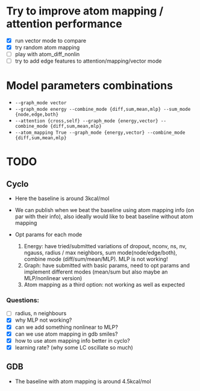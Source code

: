 # Try to improve atom mapping / attention performance
- [x] run vector mode to compare
- [x] try random atom mapping
- [ ] play with atom_diff_nonlin
- [ ] try to add edge features to attention/mapping/vector mode

# Model parameters combinations

- `--graph_mode vector`
- `--graph_mode energy --combine_mode {diff,sum,mean,mlp} --sum_mode {node,edge,both}`
- `--attention {cross,self} --graph_mode {energy,vector} --combine_mode {diff,sum,mean,mlp}`
- `--atom_mapping True --graph_mode {energy,vector} --combine_mode {diff,sum,mean,mlp}`

# TODO

## Cyclo
- Here the baseline is around 3kcal/mol
- We can publish when we beat the baseline using atom mapping info (on par with their info), also ideally would like to beat baseline without atom mapping 

- Opt params for each mode
    1. Energy: have tried/submitted variations of dropout, nconv, ns, nv, ngauss, radius / max neighbors, sum mode(node/edge/both), combine mode (diff/sum/mean/MLP). MLP is not working!
   2. Graph: have submitted with basic params, need to opt params and implement different modes (mean/sum but also maybe an MLP/nonlinear version)
   3. Atom mapping as a third option: not working as well as expected

### Questions:
- [ ] radius, n neighbours
- [x] why MLP not working?
- [x] can we add something nonlinear to MLP? 
- [x] can we use atom mapping in gdb smiles?
- [x] how to use atom mapping info better in cyclo?
- [x] learning rate? (why some LC oscillate so much)

## GDB
- The baseline with atom mapping is around 4.5kcal/mol

